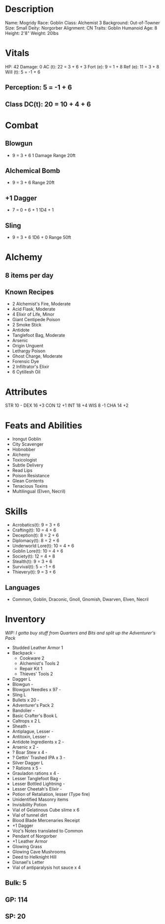<!-- markdownlint-disable MD004 -->
<!-- markdownlint-disable MD024 -->
<!-- markdownlint-disable MD025 -->
<!-- markdownlint-disable MD030 -->
<!-- markdownlint-disable MD036 -->

# Description

 Name:       Mogridy
 Race:       Goblin
 Class:      Alchemist 3
 Background: Out-of-Towner
 Size:       Small
 Deity:      Norgorber
 Alignment:  CN
 Traits:     Goblin Humanoid
 Age:        8
 Height:     2'8"
 Weight:     20lbs

# Vitals

 HP:       42
 Damage:   0
 AC (t):   22 = 3 + 6 + 3
 Fort (e): 9 =  1 + 8
 Ref (e):  11 =  3 + 8
 Will (t): 5 = -1 + 6

## Perception: 5 = -1 + 6

## Class DC(t): 20 = 10 + 4 + 6

# Combat

## Blowgun

+ 9 = 3 + 6
 1 Damage
 Range 20ft

## Alchemical Bomb

+ 9 = 3 + 6
 Range 20ft

## +1 Dagger

+ 7 = 0 + 6 + 1
 1D4 + 1

## Sling

+ 9 = 3 + 6
 1D6 + 0
 Range 50ft

# Alchemy

## 8 items per day

## Known Recipes

- 2 Alchemist's Fire, Moderate
-   Acid Flask, Moderate
- 4 Elixir of Life, Minor
-   Giant Centipede Poison
- 2 Smoke Stick
-   Antidote
-   Tanglefoot Bag, Moderate
-   Arsenic
-   Origin Unguent
-   Lethargy Poison
-   Ghost Charge, Moderate
-   Forensic Dye
- 2 Infiltrator's Elixir
- 6 Cytillesh Oil

# Attributes

STR 10 -
DEX 16 +3
CON 12 +1
INT 18 +4
WIS 8  -1
CHA 14 +2

# Feats and Abilities

- Irongut Goblin
- City Scavenger
- Hobnobber
- Alchemy
- Toxicologist
- Subtle Delivery
- Read Lips
- Poison Resistance
- Glean Contents
- Tenacious Toxins
- Multilingual (Elven, Necril)

# Skills

- Acrobatics(t):      9 =  3 + 6
- Crafting(t):        10 =  4 + 6
- Deception(t):       8 =  2 + 6
- Diplomacy(t):       8 =  2 + 6
- Underworld Lore(t): 10 =  4 + 6
- Goblin Lore(t):     10 =  4 + 6
- Society(t):         12 =  4 + 8
- Stealth(t):         9 =  3 + 6
- Survival(t):        5 = -1 + 6
- Thievery(t):        9 =  3 + 6

## Languages

- Common, Goblin, Draconic, Gnoll, Gnomish, Dwarven, Elven, Necril

# Inventory

*WIP: I gotta buy stuff from Quarters and Bits and split up the Adventurer's Pack*

- Studded Leather Armor     1
- Backpack                  -
  - Cookware                2
  - Alchemist's Tools       2
  - Repair Kit              1
  - Thieves' Tools          2
- Dagger                    L
- Blowgun                   -
- Blowgun Needles x 97      -
- Sling                     L
- Bullets x 20              -
- Adventurer's Pack         2
- Bandolier                 -
- Basic Crafter's Book      L
- Caltrops x 2              L
- Sheath                    -
- Antiplague, Lesser        -
- Antitoxin, Lesser         -
- Antidote Ingredients x 2  -
- Arsenic x 2               -
- ? Boar Stew x 4           -
- ? Gettin' Trashed IPA x 3 -
- Silver Dagger             L
- ? Rations x 5             -
- Grauladon rations x 4     -
- Lesser Tanglefoot Bag     -
- Lesser Bottled Lightning  -
- Lesser Cheetah's Elixir   -
- Potion of Retaliation, lesser (Type fire)
- Unidentified Masonry items
- Invisibility Potion
- Vial of Gelatinous Cube slime x 6
- Vial of tunnel dirt
- Blood Blade Mercenaries Receipt
- +1 Dagger
- Voz's Notes translated to Common
- Pendant of Norgorber
- +1 Leather Armor
- Glowing Grass
- Glowing Cave Mushrooms
- Deed to Helknight Hill
- Disnael's Letter
- Vial of antiparalysis hot sauce x 4

## Bulk: 5

## GP: 114

## SP: 20
